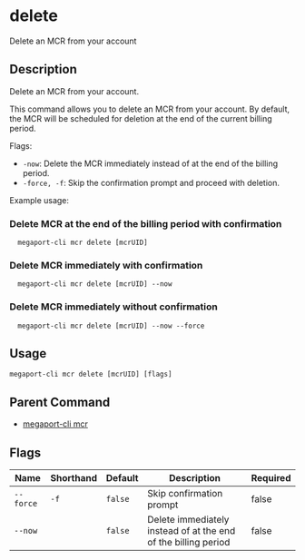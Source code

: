 # delete

Delete an MCR from your account

## Description

Delete an MCR from your account.

This command allows you to delete an MCR from your account. By default, the MCR
will be scheduled for deletion at the end of the current billing period.

Flags:
- `-now`: Delete the MCR immediately instead of at the end of the billing period.
- `-force, -f`: Skip the confirmation prompt and proceed with deletion.

Example usage:
### Delete MCR at the end of the billing period with confirmation
```
  megaport-cli mcr delete [mcrUID]

```

### Delete MCR immediately with confirmation
```
  megaport-cli mcr delete [mcrUID] --now

```

### Delete MCR immediately without confirmation
```
  megaport-cli mcr delete [mcrUID] --now --force

```



## Usage

```
megaport-cli mcr delete [mcrUID] [flags]
```



## Parent Command

* [megaport-cli mcr](megaport-cli_mcr.md)




## Flags

| Name | Shorthand | Default | Description | Required |
|------|-----------|---------|-------------|----------|
| `--force` | `-f` | `false` | Skip confirmation prompt | false |
| `--now` |  | `false` | Delete immediately instead of at the end of the billing period | false |



